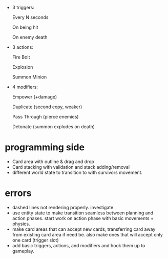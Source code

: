 - 3 triggers:

    Every N seconds

    On being hit

    On enemy death

- 3 actions:

    Fire Bolt

    Explosion

    Summon Minion

- 4 modifiers:

    Empower (+damage)

    Duplicate (second copy, weaker)

    Pass Through (pierce enemies)

    Detonate (summon explodes on death)
    
    
# programming side

- Card area with outline & drag and drop
- Card stacking with validation and stack adding/removal
- different world state to transition to with survivors movement.


# errors
- dashed lines not rendering properly. investigate.
- use entity state to make transition seamless between planning and action phases. start work on action phase with basic movements + physics.
- make card areas that can accept new cards, transferring card away from existing card area if need be. also make ones that will accept only one card (trigger slot)
- add basic triggers, actions, and modifiers and hook them up to gameplay.